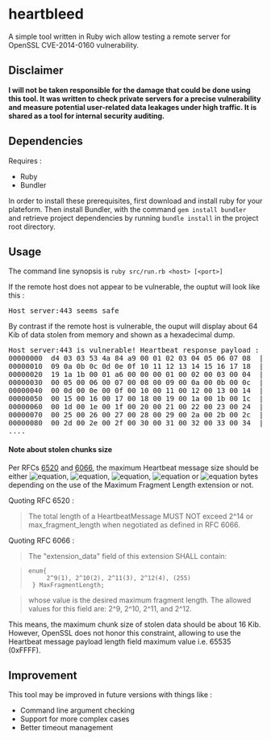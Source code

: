 heartbleed
==========

A simple tool written in Ruby wich allow testing a remote server for OpenSSL CVE-2014-0160 vulnerability.

## Disclaimer

**I will not be taken responsible for the damage that could be done using this tool. It was written to check private servers for a precise vulnerability and measure potential user-related data leakages under high traffic. It is shared as a tool for internal security auditing.**

## Dependencies

Requires :

- Ruby
- Bundler

In order to install these prerequisites, first download and install ruby for your plateform.
Then install Bundler, with the command ```gem install bundler ``` and retrieve project dependencies by running ```bundle install``` in the project root directory.


## Usage

The command line synopsis is ```ruby src/run.rb <host> [<port>]```

If the remote host does not appear to be vulnerable, the ouptut will look like this :

<pre>
Host server:443 seems safe
</pre>

By contrast if the remote host is vulnerable, the ouput will display about 64 Kib of data stolen from memory and shown as a hexadecimal dump.

<pre>
Host server:443 is vulnerable! Heartbeat response payload :
00000000  d4 03 03 53 4a 84 a9 00 01 02 03 04 05 06 07 08  |...SJ...........|
00000010  09 0a 0b 0c 0d 0e 0f 10 11 12 13 14 15 16 17 18  |................|
00000020  19 1a 1b 00 01 a6 00 00 00 01 00 02 00 03 00 04  |................|
00000030  00 05 00 06 00 07 00 08 00 09 00 0a 00 0b 00 0c  |................|
00000040  00 0d 00 0e 00 0f 00 10 00 11 00 12 00 13 00 14  |................|
00000050  00 15 00 16 00 17 00 18 00 19 00 1a 00 1b 00 1c  |................|
00000060  00 1d 00 1e 00 1f 00 20 00 21 00 22 00 23 00 24  |....... .!.".#.$|
00000070  00 25 00 26 00 27 00 28 00 29 00 2a 00 2b 00 2c  |.%.&.'.(.).*.+.,|
00000080  00 2d 00 2e 00 2f 00 30 00 31 00 32 00 33 00 34  |.-.../.0.1.2.3.4|
....
</pre>

#### Note about stolen chunks size

Per RFCs [6520](https://tools.ietf.org/html/rfc6520#section-4) and [6066](https://tools.ietf.org/html/rfc6066#section-4), the maximum Heartbeat message size should be either ![equation](http://latex.codecogs.com/gif.latex?2^{9}), ![equation](http://latex.codecogs.com/gif.latex?2^{10}), ![equation](http://latex.codecogs.com/gif.latex?2^{11}), ![equation](http://latex.codecogs.com/gif.latex?2^{12}) or ![equation](http://latex.codecogs.com/gif.latex?2^{14}) bytes depending on the use of the Maximum Fragment Length extension or not.

Quoting RFC 6520 :
>The total length of a HeartbeatMessage MUST NOT exceed 2^14 or max_fragment_length when negotiated as defined in RFC 6066.

Quoting RFC 6066 :
>The "extension_data" field of this extension SHALL contain:

>     enum{
>          2^9(1), 2^10(2), 2^11(3), 2^12(4), (255)
>      } MaxFragmentLength;

>   whose value is the desired maximum fragment length.  The allowed
>   values for this field are: 2^9, 2^10, 2^11, and 2^12.


This means, the maximum chunk size of stolen data should be about 16 Kib. However, OpenSSL does not honor this constraint, allowing to use the Heartbeat message payload length field maximum value i.e. 65535 (0xFFFF).

## Improvement

This tool may be improved in future versions with things like :
- Command line argument checking
- Support for more complex cases
- Better timeout management


